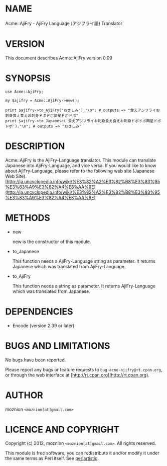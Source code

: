 # NAME

Acme::AjiFry - AjiFry Language (アジフライ語) Translator



# VERSION

This document describes Acme::AjiFry version 0.09



# SYNOPSIS

    use Acme::AjiFry;

    my $ajifry = Acme::AjiFry->new();

    print $ajifry->to_AjiFry('おさしみ')."\n"; # outputs => "食えアジフライお刺身食え食えお刺身ドボドボ岡星ドボドボ"
    print $ajifry->to_Japanese('食えアジフライお刺身食え食えお刺身ドボドボ岡星ドボドボ')."\n"; # outputs => "おさしみ"



# DESCRIPTION

Acme::AjiFry is the AjiFry-Language translator.
This module can translate Japanese into AjiFry-Language, and vice versa.
If you would like to know about AjiFry-Language, please refer to the following web site (Japanese Web Site).
[http://ja.uncyclopedia.info/wiki/%E3%82%A2%E3%82%B8%E3%83%95%E3%83%A9%E3%82%A4%E8%AA%9E](http://ja.uncyclopedia.info/wiki/%E3%82%A2%E3%82%B8%E3%83%95%E3%83%A9%E3%82%A4%E8%AA%9E)

# METHODS

- new

    new is the constructor of this module.

- to\_Japanese

    This function needs a AjiFry-Language string as parameter.
    It returns Japanese which was translated from AjiFry-Language.

- to\_AjiFry

    This function needs a string as parameter.
    It returns AjiFry-Language which was translated from Japanese.

# DEPENDENCIES

- Encode (version 2.39 or later)



# BUGS AND LIMITATIONS

No bugs have been reported.

Please report any bugs or feature requests to
`bug-acme-ajifry@rt.cpan.org`, or through the web interface at
[http://rt.cpan.org](http://rt.cpan.org).



# AUTHOR

moznion  `<moznion[at]gmail.com>`



# LICENCE AND COPYRIGHT

Copyright (c) 2012, moznion `<moznion[at]gmail.com>`. All rights reserved.

This module is free software; you can redistribute it and/or
modify it under the same terms as Perl itself. See [perlartistic](http://search.cpan.org/perldoc?perlartistic).
